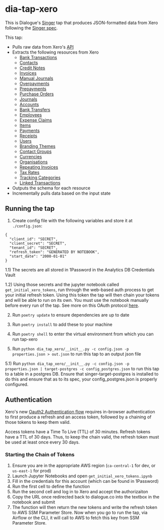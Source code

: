 # dia-tap-xero

This is Dialogue's [Singer](https://singer.io) tap that produces JSON-formatted data from Xero
following the [Singer spec](https://github.com/singer-io/getting-started/blob/master/SPEC.md).

This tap:

- Pulls raw data from Xero's [API](https://developer.xero.com/documentation/)
- Extracts the following resources from Xero
  - [Bank Transactions](https://developer.xero.com/documentation/api/banktransactions)
  - [Contacts](https://developer.xero.com/documentation/api/contacts)
  - [Credit Notes](https://developer.xero.com/documentation/api/credit-notes)
  - [Invoices](https://developer.xero.com/documentation/api/invoices)
  - [Manual Journals](https://developer.xero.com/documentation/api/manual-journals)
  - [Overpayments](https://developer.xero.com/documentation/api/overpayments)
  - [Prepayments](https://developer.xero.com/documentation/api/prepayments)
  - [Purchase Orders](https://developer.xero.com/documentation/api/purchase-orders)
  - [Journals](https://developer.xero.com/documentation/api/journals)
  - [Accounts](https://developer.xero.com/documentation/api/accounts)
  - [Bank Transfers](https://developer.xero.com/documentation/api/bank-transfers)
  - [Employees](https://developer.xero.com/documentation/api/employees)
  - [Expense Claims](https://developer.xero.com/documentation/api/expense-claims)
  - [Items](https://developer.xero.com/documentation/api/items)
  - [Payments](https://developer.xero.com/documentation/api/payments)
  - [Receipts](https://developer.xero.com/documentation/api/receipts)
  - [Users](https://developer.xero.com/documentation/api/users)
  - [Branding Themes](https://developer.xero.com/documentation/api/branding-themes)
  - [Contact Groups](https://developer.xero.com/documentation/api/contactgroups)
  - [Currencies](https://developer.xero.com/documentation/api/currencies)
  - [Organisations](https://developer.xero.com/documentation/api/organisation)
  - [Repeating Invoices](https://developer.xero.com/documentation/api/repeating-invoices)
  - [Tax Rates](https://developer.xero.com/documentation/api/tax-rates)
  - [Tracking Categories](https://developer.xero.com/documentation/api/tracking-categories)
  - [Linked Transactions](https://developer.xero.com/documentation/api/linked-transactions)
- Outputs the schema for each resource
- Incrementally pulls data based on the input state

## Running the tap

1) Create config file with the following variables and store it at `./config.json`:
```
{
  "client_id": "SECRET",
  "client_secret": "SECRET",
  "tenant_id": "SECRET",
  "refresh_token": "GENERATED BY NOTEBOOK",
  "start_date": "2000-01-01"
}
```

1.1) The secrets are all stored in 1Password in the Analytics DB Credentials Vault

1.2) Using those secrets and the jupyter notebook called `get_initial_xero_tokens`, run through the web-based auth process to get your initial refresh token. Using this token the tap will then chain your tokens and will be able to run on its own. You must use the notebook manually before every run of the tap. See more on this OAuth protocol [here](https://developer.xero.com/documentation/oauth2/auth-flow).

2) Run `poetry update` to ensure dependencies are up to date

3) Run `poetry install` to add these to your machine

4) Run `poetry shell` to enter the virtual environment from which you can run tap-xero

5) Run `python dia_tap_xero/__init__.py -c config.json -p properties.json > out.json` to run this tap to an output json file

5.1) Run `python dia_tap_xero/__init__.py -c config.json -p properties.json | target-postgres -c config_postgres.json` to run this tap to a table in a postgres DB. Ensure that singer-target-postgres is installed to do this and ensure that as to its spec, your config_postgres.json is properly configured.


## Authentication

Xero's new [Oauth2 Authentication flow](https://developer.xero.com/documentation/oauth2/auth-flow) requires in-browser authentication to first produce a refresh and an access token, followed by a chaining of those tokens to keep them valid.

Access tokens have a Time To Live (TTL) of 30 minutes. Refresh tokens have a TTL of 30 days. Thus, to keep the chain valid, the refresh token must be used at least once every 30 days.

### Starting the Chain of Tokens
1. Ensure you are in the appropriate AWS region (`ca-central-1` for dev, or `us-east-1` for prod)
2. Launch Jupyter Notebooks and open `get_initial_xero_tokens.ipynb`
3. Fill in the credentials for this account (which can be found in 1Password)
4. Run the first cell to define the function
5. Run the second cell and log in to Xero and accept the authorizaiton
6. Copy the URL once redirected back to dialogue.co into the textbox in the notebook and submit
7. The function will then return the new tokens and write the refresh token to AWS SSM Parameter Store. Now when you go to run the tap, via Airflow or the CLI, it will call to AWS to fetch this key from SSM Parameter Store. 
